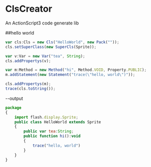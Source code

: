ClsCreator
==========

An ActionScript3 code generate lib


##hello world

```js
var cls:Cls = new Cls("HelloWorld", new Pack(""));
cls.setSuperClass(new SuperCls(Sprite));

var v:Var = new Var("tea", String);
cls.addPropertys(v);

var m:Method = new Method("hi", Method.VOID, Property.PUBLIC);
m.addStatement(new Statement("trace(\"hello, world\")"));

cls.addPropertys(m);
trace(cls.toString());
```

--output
```js
package 
{
	import flash.display.Sprite;
	public class HelloWorld extends Sprite
	{
		public var tea:String;
		public function hi():void
		{
			trace("hello, world")
		}
	}
}
```
